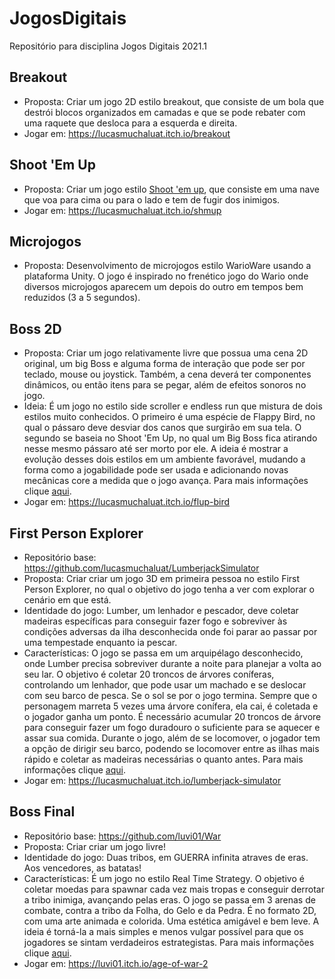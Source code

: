 # JogosDigitais
Repositório para disciplina Jogos Digitais 2021.1

## Breakout
* Proposta: Criar um jogo 2D estilo breakout, que consiste de um bola que destrói blocos organizados em camadas e que se pode rebater com uma raquete que desloca para a esquerda e direita. 
* Jogar em: https://lucasmuchaluat.itch.io/breakout

## Shoot 'Em Up
* Proposta: Criar um jogo estilo [Shoot 'em up](https://pt.wikipedia.org/wiki/Shoot_%27em_up), que consiste em uma nave que voa para cima ou para o lado e tem de fugir dos inimigos.
* Jogar em: https://lucasmuchaluat.itch.io/shmup

## Microjogos
* Proposta: Desenvolvimento de microjogos estilo WarioWare usando a plataforma Unity. O jogo é inspirado no frenético jogo do Wario onde diversos microjogos aparecem um depois do outro em tempos bem reduzidos (3 a 5 segundos).

## Boss 2D
* Proposta: Criar um jogo relativamente livre que possua uma cena 2D original, um big Boss e alguma forma de interação que pode ser por teclado, mouse ou joystick. Também, a cena deverá ter componentes dinâmicos, ou então itens para se pegar, além de efeitos sonoros no jogo.
* Ideia: É um jogo no estilo side scroller e endless run que mistura de dois estilos muito conhecidos. O primeiro é uma espécie de Flappy Bird, no qual o pássaro deve desviar dos canos que surgirão em sua tela. O segundo se baseia no Shoot 'Em Up, no qual um Big Boss fica atirando nesse mesmo pássaro até ser morto por ele. A ideia é mostrar a evolução desses dois estilos em um ambiente favorável, mudando a forma como a jogabilidade pode ser usada e adicionando novas mecânicas core a medida que o jogo avança. Para mais informações clique [aqui](https://github.com/lucasmuchaluat/JogosDigitais/blob/master/Boss2D/README.md).
* Jogar em: https://lucasmuchaluat.itch.io/flup-bird

## First Person Explorer
* Repositório base: https://github.com/lucasmuchaluat/LumberjackSimulator
* Proposta: Criar criar um jogo 3D em primeira pessoa no estilo First Person Explorer, no qual o objetivo do jogo tenha a ver com explorar o cenário em que está.
* Identidade do jogo: Lumber, um lenhador e pescador, deve coletar madeiras específicas para conseguir fazer fogo e sobreviver às condições adversas da ilha desconhecida onde foi parar ao passar por uma tempestade enquanto ia pescar.
* Características: O jogo se passa em um arquipélago desconhecido, onde Lumber precisa sobreviver durante a noite para planejar a volta ao seu lar. O objetivo é coletar 20 troncos de árvores coníferas, controlando um lenhador, que pode usar um machado e se deslocar com seu barco de pesca. Se o sol se por o jogo termina. Sempre que o personagem marreta 5 vezes uma árvore conífera, ela cai, é coletada e o jogador ganha um ponto. É necessário acumular 20 troncos de árvore para conseguir fazer um fogo duradouro o suficiente para se aquecer e assar sua comida. Durante o jogo, além de se locomover, o jogador tem a opção de dirigir seu barco, podendo se locomover entre as ilhas mais rápido e coletar as madeiras necessárias o quanto antes. Para mais informações clique [aqui](https://github.com/lucasmuchaluat/LumberjackSimulator/blob/master/README.md).
* Jogar em: https://lucasmuchaluat.itch.io/lumberjack-simulator

## Boss Final
* Repositório base: https://github.com/luvi01/War
* Proposta: Criar criar um jogo livre!
* Identidade do jogo: Duas tribos, em GUERRA infinita atraves de eras. Aos vencedores, as batatas!
* Características: É um jogo no estilo Real Time Strategy. O objetivo é coletar moedas para spawnar cada vez mais tropas e conseguir derrotar a tribo inimiga, avançando pelas eras. O jogo se passa em 3 arenas de combate, contra a tribo da Folha, do Gelo e da Pedra. É no formato 2D, com uma arte animada e colorida. Uma estética amigável e bem leve. A ideia é torná-la a mais simples e menos vulgar possível para que os jogadores se sintam verdadeiros estrategistas. Para mais informações clique [aqui](https://github.com/luvi01/War/blob/main/README.md).
* Jogar em: https://luvi01.itch.io/age-of-war-2
